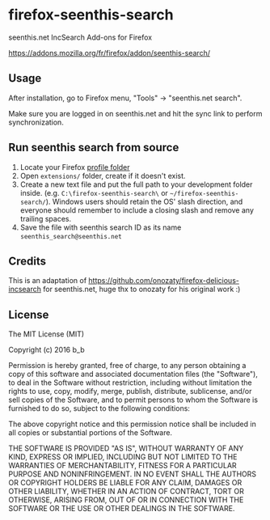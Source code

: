 firefox-seenthis-search
===========================

seenthis.net IncSearch Add-ons for Firefox

https://addons.mozilla.org/fr/firefox/addon/seenthis-search/

Usage
-----------------------

After installation, go to Firefox menu, "Tools" -> "seenthis.net search".

Make sure you are logged in on seenthis.net and hit the sync link to perform synchronization.

Run seenthis search from source
-----------------------

1. Locate your Firefox [profile folder](http://kb.mozillazine.org/Profile_folder)
2. Open `extensions/` folder, create if it doesn't exist.
3. Create a new text file and put the full path to your development folder inside.
(e.g. `C:\firefox-seenthis-search\` or `~/firefox-seenthis-search/`). Windows users should retain the OS'
slash direction, and everyone should remember to include a closing slash and remove any
trailing spaces.
4. Save the file with seenthis search ID as its name `seenthis_search@seenthis.net`

Credits
-----------------------

This is an adaptation of https://github.com/onozaty/firefox-delicious-incsearch for seenthis.net, huge thx to onozaty for his original work :)

License
-----------------------

The MIT License (MIT)

Copyright (c) 2016 b_b

Permission is hereby granted, free of charge, to any person obtaining a copy of this software and associated documentation files (the "Software"), to deal in the Software without restriction, including without limitation the rights to use, copy, modify, merge, publish, distribute, sublicense, and/or sell copies of the Software, and to permit persons to whom the Software is furnished to do so, subject to the following conditions:

The above copyright notice and this permission notice shall be included in all copies or substantial portions of the Software.

THE SOFTWARE IS PROVIDED "AS IS", WITHOUT WARRANTY OF ANY KIND, EXPRESS OR IMPLIED, INCLUDING BUT NOT LIMITED TO THE WARRANTIES OF MERCHANTABILITY, FITNESS FOR A PARTICULAR PURPOSE AND NONINFRINGEMENT. IN NO EVENT SHALL THE AUTHORS OR COPYRIGHT HOLDERS BE LIABLE FOR ANY CLAIM, DAMAGES OR OTHER LIABILITY, WHETHER IN AN ACTION OF CONTRACT, TORT OR OTHERWISE, ARISING FROM, OUT OF OR IN CONNECTION WITH THE SOFTWARE OR THE USE OR OTHER DEALINGS IN THE SOFTWARE.